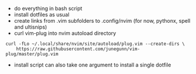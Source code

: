 - do everything in bash script
- install dotfiles as usual
- create links from .vim subfolders to .config/nvim (for now, pythonx, spell and ultisnips)
- curl vim-plug into nvim autoload directory
```
curl -fLo ~/.local/share/nvim/site/autoload/plug.vim --create-dirs \
    https://raw.githubusercontent.com/junegunn/vim-plug/master/plug.vim
```
- install script can also take one argument to install a single dotfile
